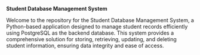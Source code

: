 **Student Database Management System**

Welcome to the repository for the Student Database Management System, a Python-based application designed to manage student records efficiently using PostgreSQL as the backend database. This system provides a comprehensive solution for storing, retrieving, updating, and deleting student information, ensuring data integrity and ease of access.
